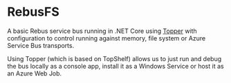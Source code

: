 # RebusFS
A basic Rebus service bus running in .NET Core using [Topper](https://github.com/rebus-org/Topper) with configuration to control running against memory, file system or Azure Service Bus transports.

Using Topper (which is based on TopShelf) allows us to just run and debug the bus locally as a console app, install it as a Windows Service or host it as an Azure Web Job.

